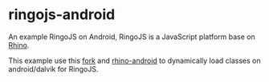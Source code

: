 # ringojs-android
An example RingoJS on Android, RingoJS is a JavaScript platform base on
[Rhino](https://www.mozilla.org/rhino/).

This example use this [fork](https://github.com/kinpoo/ringojs) and
[rhino-android](https://github.com/F43nd1r/rhino-android) to dynamically
load classes on android/dalvik for RingoJS.
